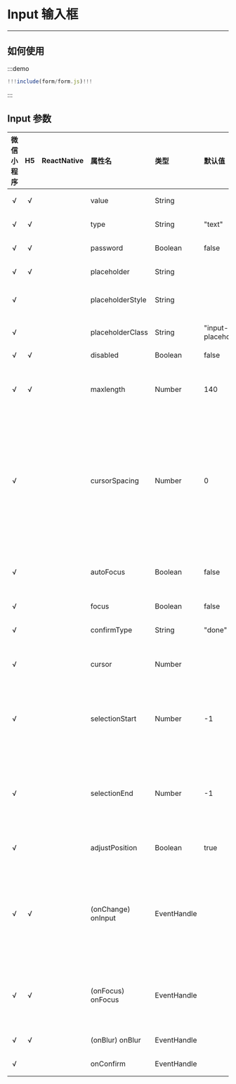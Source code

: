 # Input 输入框

---

## 如何使用

:::demo

```jsx
!!!include(form/form.js)!!!
```

:::

## Input 参数

| 微信小程序 | H5 | ReactNative| 属性名 | 类型 | 默认值 | 说明 |
| :-: | :-: | :-: | :- | :- | :- | :- |
| √ | √ |  | value             | String      |        | 输入框的初始内容   |
| √ | √ |  | type              | String      | "text" | input 的类型    |
| √ | √ |  | password          | Boolean       | false | 是否是密码类型 |
| √ | √ |  | placeholder       | String      |        | 输入框为空时占位符    |
| √ |   |  | placeholderStyle | String      |        | 指定 placeholder 的样式    |
| √ |   |  | placeholderClass | String      | "input-placeholder" | 指定 placeholder 的样式类  |
| √ | √ |  | disabled          | Boolean     |  false  | 是否禁用 |
| √ | √ |  | maxlength         | Number      |  140  | 最大输入长度，设置为 -1 的时候不限制最大长度      |
| √ |   |  | cursorSpacing    | Number      |  0  | 指定光标与键盘的距离，单位 px 。取 input 距离底部的距离和 cursor-spacing 指定的距离的最小值作为光标与键盘的距离 |
| √ |   |  | autoFocus        | Boolean     | false | (即将废弃，请直接使用 focus )自动聚焦，拉起键盘 |
| √ |   |  | focus             | Boolean     | false  | 获取焦点 |
| √ |   |  | confirmType      | String      |  "done" | 设置键盘右下角按钮的文字   |
| √ |   |  | cursor            | Number      |        | 指定 focus 时的光标位置  |
| √ |   |  | selectionStart   | Number      |  -1 | 光标起始位置，自动聚集时有效，需与 selection-end 搭配使用   |
| √ |   |  | selectionEnd     | Number      |  -1  | 光标结束位置，自动聚集时有效，需与 selection-start 搭配使用   |
| √ |   |  | adjustPosition   | Boolean     | true  | 键盘弹起时，是否自动上推页面  |
| √ | √ |  | (onChange) onInput   | EventHandle | | 当键盘输入时，触发 input 事件，处理函数可以直接 return 一个字符串，将替换输入框的内容。  |
| √ | √ |  | (onFocus)  onFocus | EventHandle |        | 输入框聚焦时触发，height 参数在基础库 1.9.90 起支持    |
| √ | √ |  | (onBlur)   onBlur | EventHandle |        | 输入框失去焦点时触发  |
| √ |   |  |  onConfirm       | EventHandle |        | 点击完成按钮时触发   |
